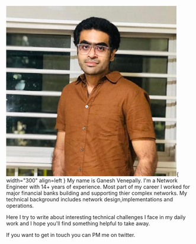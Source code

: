 
![Ganesh Venepally](profile_pic.jpg){ width="300" align=left }
My name is Ganesh Venepally. I'm a Network Engineer with 14+ years of experience. Most part of my career I worked for major financial banks building and supporting thier complex networks. My technical background includes network design,implementations and operations.

Here I try to write about interesting technical challenges I face in my daily work and I hope you'll find something helpful to take away.

If you want to get in touch you can PM me on twitter.